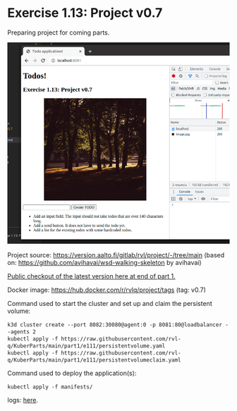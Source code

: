 # Exercise 1.13: Project v0.7

Preparing project for coming parts.

![screenshot](Screenshot%20from%202022-06-22%2014-43-29.png)

Project source: https://version.aalto.fi/gitlab/rvl/project/-/tree/main
(based on: https://github.com/avihavai/wsd-walking-skeleton by avihavai)

[Public checkout of the latest version here at end of part 1.](Project.v0.7/)

Docker image:
https://hub.docker.com/r/rvlq/project/tags
(tag: v0.7)

Command used to start the cluster and set up and claim the persistent volume:
```
k3d cluster create --port 8082:30080@agent:0 -p 8081:80@loadbalancer --agents 2
kubectl apply -f https://raw.githubusercontent.com/rvl-q/KuberParts/main/part1/e111/persistentvolume.yaml
kubectl apply -f https://raw.githubusercontent.com/rvl-q/KuberParts/main/part1/e111/persistentvolumeclaim.yaml
```


Command used to deploy the application(s):
```
kubectl apply -f manifests/
```

logs:
[here](./e113.txt).

